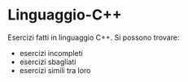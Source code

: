# Linguaggio-C++
Esercizi fatti in linguaggio C++.
Si possono trovare:
  - esercizi incompleti
  - esercizi sbagliati
  - esercizi simili tra loro

